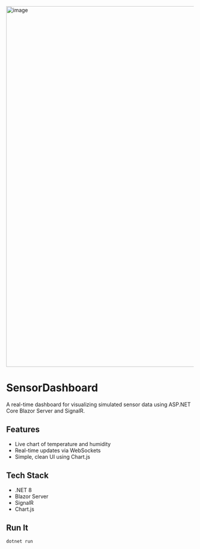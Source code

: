 <img width="1507" height="965" alt="image" src="https://github.com/user-attachments/assets/c3d5985e-b9e2-4137-a625-562812b56469" />


# SensorDashboard

A real-time dashboard for visualizing simulated sensor data using ASP.NET Core Blazor Server and SignalR.

## Features

- Live chart of temperature and humidity
- Real-time updates via WebSockets
- Simple, clean UI using Chart.js

## Tech Stack

- .NET 8
- Blazor Server
- SignalR
- Chart.js

## Run It

```bash
dotnet run
